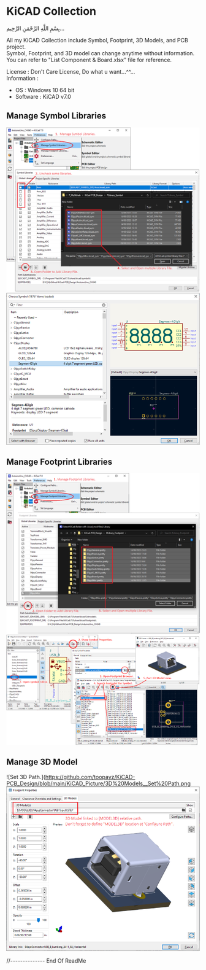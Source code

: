 # KiCAD Collection
بِسْمِ اللَّهِ الرَّحْمَنِ الرَّحِيم... 
 
All my KiCAD Collection include Symbol, Footprint, 3D Models, and PCB project.  
Symbol, Footprint, and 3D model can change anytime without information.  
You can refer to "List Component & Board.xlsx" file for reference.

License : Don't Care License, Do what u want...^^...  
Information :
- OS   : Windows 10 64 bit  
- Software : KiCAD v7.0  

## Manage Symbol Libraries  
![Set path.](https://github.com/toopayz/KiCAD-PCB_Design/blob/main/KiCAD_Picture/Symbol%20__Set%20Path.png)
![Test Symbol.](https://github.com/toopayz/KiCAD-PCB_Design/blob/main/KiCAD_Picture/Symbol__Test%20Add.png)

## Manage Footprint Libraries  
![Set path.](https://github.com/toopayz/KiCAD-PCB_Design/blob/main/KiCAD_Picture/Footprint__Set%20Path.png)
![Test Footprint.](https://github.com/toopayz/KiCAD-PCB_Design/blob/main/KiCAD_Picture/Footprint__Test%20Add.png)

## Manage 3D Model  
![Set 3D Path.](https://github.com/toopayz/KiCAD-PCB_Design/blob/main/KiCAD_Picture/3D%20Models__Set%20Path.png
![Test 3D.](https://github.com/toopayz/KiCAD-PCB_Design/blob/main/KiCAD_Picture/3D%20Models__Test%20Add.png)

//-------------- End Of ReadMe
